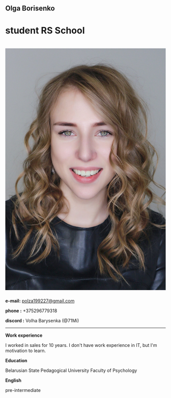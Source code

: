 ## Olga Borisenko
# student RS School
![photo](https://github.com/71Mi/rsschool-cv/blob/gh-pages/photo.jpg)
=======
**e-mail:** polza199227@gmail.com

**phone :** +375296779318

**discord :** Volha Barysenka (@71Mi)

***
**Work experience**

I worked in sales for 10 years. I don't have work experience in IT, but I'm motivation to learn.

**Education**

Belarusian State Pedagogical University 
Faculty of Psychology

**English** 

pre-intermediate 
